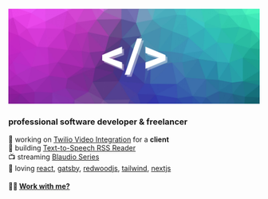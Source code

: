 [![bg][banner]][website]

### professional software developer & freelancer

💼 working on [Twilio Video Integration][twilio] for a **client**  
🌱 building [Text-to-Speech RSS Reader][blaudio]  
📺 streaming [Blaudio Series][blaudiovids]  
💜 loving [react][react], [gatsby][gatsby], [redwoodjs][styled], [tailwind][tailwind], [nextjs][nextjs]

#### 🙋‍♂️ [Work with me?][email]  


[brad]: https://github.com/bradgarropy
[grocery]: https://github.com/csellis/grocery
[redwdoodseries]: https://www.youtube.com/playlist?list=PLhL9OUB3wAf5zJCP93ygSOJJyhJRnS7zL
[twilio]: https://www.twilio.com/video
[redwood]: https://redwoodjs.com/
[nextjs]: https://nextjs.org/
[calendly]: https://calendly.com/cs-ellis
[blaudio]: https://github.com/csellis/blaudio
[blaudiovids]: https://www.youtube.com/playlist?list=PLhL9OUB3wAf50_gDmsDtdMD7zfkm6S_EC

[banner]: https://github.com/csellis/csellis/blob/master/bg.png
[react]: http://reactjs.org
[gatsby]: https://gatsbyjs.org
[styled]: https://styled-components.com
[jamstack]: https://jamstack.org
[svelte]: https://svelte.dev
[tailwind]: https://tailwindcss.com

[website]: https://chrisellis.dev
[twitter]: https://twitter.com/slingingdivs
[youtube]: https://www.youtube.com/channel/UCaGN_4TNAclDKKDwqVHzj7g
[twitch]: https://www.twitch.tv/chrisellisdev
[linkedin]: https://www.linkedin.com/in/chris-ellis-dev/
[npm]: https://www.npmjs.com/~chrisellisdev
[email]: mailto:me@chrisellis.dev?subject=%F0%9F%99%8B%E2%80%8D%E2%99%82%EF%B8%8F%20Chris%2C%20I'd%20like%20to%20work%20with%20you